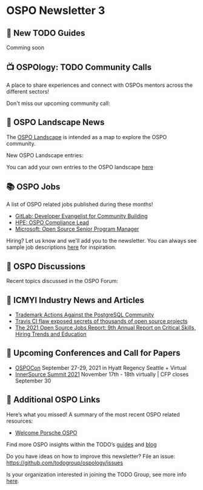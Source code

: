 # OSPO Newsletter 3

## 📖 New TODO Guides

Comming soon


## 📺 OSPOlogy: TODO Community Calls

A place to share experiences and connect with OSPOs mentors across the different sectors! 

Don't miss our upcoming community call: 


## 🌄 OSPO Landscape News

The [OSPO Landscape](https://l.todogroup.org) is intended as a map to explore the OSPO community.

New OSPO Landscape entries:


You can add your own entries to the OSPO landscape [here](https://github.com/todogroup/ospolandscape#new-entries)

## 📚 OSPO Jobs

A list of OSPO related jobs published during these months!

* [GitLab: Developer Evangelist for Community Building](https://boards.greenhouse.io/gitlab/jobs/5372369002)
* [HPE: OSPO Compliance Lead](https://careers.hpe.com/job/Hewlett-Packard-Enterprise-Ft.-Collins-Colorado/160075718)
* [Microsoft: Open Source Senior Program Manager](https://careers.microsoft.com/us/en/job/1150137/Open-Source-Senior-Program-Manager-Remote-WFH/)


Hiring? Let us know and we'll add you to the newsletter. You can always see sample job descriptions [here](https://github.com/todogroup/job-descriptions) for inspiration.

## 🙋 OSPO Discussions

Recent topics discussed in the OSPO Forum:


## 📌 ICMYI Industry News and Articles

* [Trademark Actions Against the PostgreSQL Community
](https://www.postgresql.org/about/news/trademark-actions-against-the-postgresql-community-2302/)
* [Travis CI flaw exposed secrets of thousands of open source projects](https://arstechnica.com/information-technology/2021/09/travis-ci-flaw-exposed-secrets-for-thousands-of-open-source-projects/)
* [The 2021 Open Source Jobs Report: 9th Annual Report on Critical Skills, Hiring Trends and Education](https://www.linuxfoundation.org/resources/publications/open-source-jobs-report-2021/?SSAID=862413&sscid=91k5_ob0r2)

## 📎 Upcoming Conferences and Call for Papers

* [OSPOCon](https://events.linuxfoundation.org/ospocon/) September 27-29, 2021 in Hyatt Regency Seattle + Virtual
* [InnerSource Summit 2021](https://docs.google.com/forms/d/e/1FAIpQLSeJL83Pi-Xsmu6cMYZZghdiVukJuch6qkKFnvGlgfCxujYHkg/viewform) November 17th - 18th virtually | CFP closes September 30

## 👀 Additional OSPO Links 

Here’s what you missed! A summary of the most recent OSPO related resources:

* [Welcome Porsche OSPO](https://newsroom.porsche.com/en/2021/innovation/porsche-launch-new-open-source-initiative-25798.html)

Find more OSPO insights within the TODO’s [guides](https://todogroup.org/guides/) and [blog](https://todogroup.org/blog/)

Do you have ideas on how to improve this newsletter? File an issue: https://github.com/todogroup/ospology/issues

Is your organization interested in joining the TODO Group, see more info [here](https://todogroup.org/join/).
